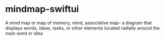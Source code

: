 # mindmap-swiftui
A mind map or map of memory, mind, associative map- a diagram that displays words, ideas, tasks, or other elements located radially around the main word or idea
